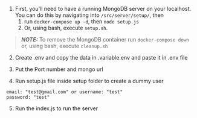 1. First, you'll need to have a running MongoDB server on your localhost. You can do this by navigating into ```/src/server/setup/```, then
   1. run  ```docker-compose up -d```, then ```node setup.js```
   2. Or, using bash, execute ```setup.sh```.

> **_NOTE:_** To remove the MongoDB container run ```docker-compose down``` or, using bash, execute ```cleanup.sh```

2. Create .env and copy the data in .variable.env and paste it in .env file

3. Put the Port number and mongo url

4. Run setup.js file inside setup folder to create a dummy user

```
email: "test@gmail.com" or username: "test"
password: "test"
```

5. Run the index.js to run the server
